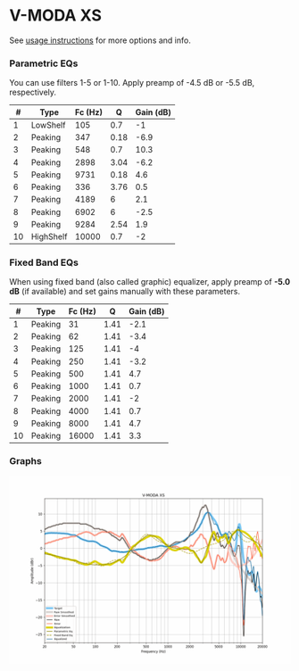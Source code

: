 # V-MODA XS
See [usage instructions](https://github.com/jaakkopasanen/AutoEq#usage) for more options and info.

### Parametric EQs
You can use filters 1-5 or 1-10. Apply preamp of -4.5 dB or -5.5 dB, respectively.

|   # | Type      |   Fc (Hz) |    Q |   Gain (dB) |
|-----|-----------|-----------|------|-------------|
|   1 | LowShelf  |       105 | 0.7  |        -1   |
|   2 | Peaking   |       347 | 0.18 |        -6.9 |
|   3 | Peaking   |       548 | 0.7  |        10.3 |
|   4 | Peaking   |      2898 | 3.04 |        -6.2 |
|   5 | Peaking   |      9731 | 0.18 |         4.6 |
|   6 | Peaking   |       336 | 3.76 |         0.5 |
|   7 | Peaking   |      4189 | 6    |         2.1 |
|   8 | Peaking   |      6902 | 6    |        -2.5 |
|   9 | Peaking   |      9284 | 2.54 |         1.9 |
|  10 | HighShelf |     10000 | 0.7  |        -2   |

### Fixed Band EQs
When using fixed band (also called graphic) equalizer, apply preamp of **-5.0 dB** (if available) and set gains manually with these parameters.

|   # | Type    |   Fc (Hz) |    Q |   Gain (dB) |
|-----|---------|-----------|------|-------------|
|   1 | Peaking |        31 | 1.41 |        -2.1 |
|   2 | Peaking |        62 | 1.41 |        -3.4 |
|   3 | Peaking |       125 | 1.41 |        -4   |
|   4 | Peaking |       250 | 1.41 |        -3.2 |
|   5 | Peaking |       500 | 1.41 |         4.7 |
|   6 | Peaking |      1000 | 1.41 |         0.7 |
|   7 | Peaking |      2000 | 1.41 |        -2   |
|   8 | Peaking |      4000 | 1.41 |         0.7 |
|   9 | Peaking |      8000 | 1.41 |         4.7 |
|  10 | Peaking |     16000 | 1.41 |         3.3 |

### Graphs
![](./V-MODA%20XS.png)
